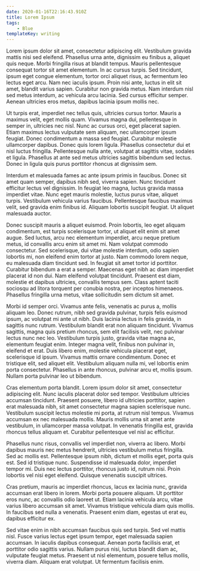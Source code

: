 ```yaml
---
date: 2020-01-16T22:16:43.910Z
title: Lorem Ipsum
tags:
    - Blue
templateKey: writing
---
```

Lorem ipsum dolor sit amet, consectetur adipiscing elit. Vestibulum gravida mattis nisi sed eleifend. Phasellus urna ante, dignissim eu finibus a, aliquet quis neque. Morbi fringilla risus at blandit tempus. Mauris pellentesque consequat tortor sit amet elementum. In ac cursus turpis. Sed tincidunt, ipsum eget congue elementum, tortor orci aliquet risus, ac fermentum leo lectus eget arcu. Nam nec iaculis ipsum. Proin nisi ante, luctus in elit sit amet, blandit varius sapien. Curabitur non gravida metus. Nam interdum nisl sed metus interdum, ac vehicula arcu lacinia. Sed cursus efficitur semper. Aenean ultricies eros metus, dapibus lacinia ipsum mollis nec.

Ut turpis erat, imperdiet nec tellus quis, ultricies cursus tortor. Mauris a maximus velit, eget mollis quam. Vivamus magna dui, pellentesque in semper in, ultricies nec nisl. Nunc ac cursus orci, eget placerat sapien. Etiam maximus lectus vulputate sem aliquam, nec ullamcorper ipsum feugiat. Donec condimentum a massa sed feugiat. Curabitur molestie ullamcorper dapibus. Donec quis lorem ligula. Phasellus consectetur dui et nisl luctus fringilla. Pellentesque nulla ante, volutpat at sagittis vitae, sodales et ligula. Phasellus at ante sed metus ultricies sagittis bibendum sed lectus. Donec in ligula quis purus porttitor rhoncus at dignissim sem.

Interdum et malesuada fames ac ante ipsum primis in faucibus. Donec sit amet quam semper, dapibus nibh sed, viverra sapien. Nunc tincidunt efficitur lectus vel dignissim. In feugiat leo magna, luctus gravida massa imperdiet vitae. Nunc eget mauris molestie, luctus purus vitae, aliquet turpis. Vestibulum vehicula varius faucibus. Pellentesque faucibus maximus velit, sed gravida enim finibus id. Aliquam lobortis suscipit feugiat. Ut aliquet malesuada auctor.

Donec suscipit mauris a aliquet euismod. Proin lobortis, leo eget aliquam condimentum, est turpis scelerisque tortor, ut aliquet elit enim sit amet augue. Sed luctus, arcu nec elementum imperdiet, arcu neque pretium metus, id convallis arcu enim sit amet mi. Nam volutpat commodo consectetur. Sed scelerisque, dui vitae molestie interdum, odio sapien lobortis mi, non eleifend enim tortor at justo. Nam commodo lorem neque, eu malesuada diam tincidunt sed. In feugiat sit amet tortor id porttitor. Curabitur bibendum a erat a semper. Maecenas eget nibh ac diam imperdiet placerat id non dui. Nam eleifend volutpat tincidunt. Praesent est diam, molestie et dapibus ultricies, convallis tempus sem. Class aptent taciti sociosqu ad litora torquent per conubia nostra, per inceptos himenaeos. Phasellus fringilla urna metus, vitae sollicitudin sem dictum sit amet.

Morbi id semper orci. Vivamus ante felis, venenatis ac purus a, mollis aliquam leo. Donec rutrum, nibh sed gravida pulvinar, turpis felis euismod ipsum, ac volutpat mi ante ut nibh. Duis lacinia lectus in felis gravida, in sagittis nunc rutrum. Vestibulum blandit erat non aliquam tincidunt. Vivamus sagittis, magna quis pretium rhoncus, sem elit facilisis velit, nec pulvinar lectus nunc nec leo. Vestibulum turpis justo, gravida vitae magna ac, elementum feugiat enim. Integer magna velit, finibus non pulvinar in, eleifend et erat. Duis libero enim, molestie vehicula placerat eget, scelerisque id ipsum. Vivamus mattis ornare condimentum. Donec et tristique elit, sed aliquet elit. Vestibulum aliquam nulla mi, vel lobortis enim porta consectetur. Phasellus in ante rhoncus, pulvinar arcu et, mollis ipsum. Nullam porta pulvinar leo ut bibendum.

Cras elementum porta blandit. Lorem ipsum dolor sit amet, consectetur adipiscing elit. Nunc iaculis placerat dolor sed tempor. Vestibulum ultricies accumsan tincidunt. Praesent posuere, libero id ultricies porttitor, sapien erat malesuada nibh, sit amet consectetur magna sapien scelerisque nunc. Vestibulum suscipit lectus molestie mi porta, at rutrum nisl tempus. Vivamus accumsan ex nec malesuada mollis. Mauris mollis urna sit amet ante vestibulum, in ullamcorper massa volutpat. In venenatis fringilla est, gravida rhoncus tellus aliquam et. Curabitur pellentesque vel nisl ac efficitur.

Phasellus nunc risus, convallis vel imperdiet non, viverra ac libero. Morbi dapibus mauris nec metus hendrerit, ultricies vestibulum metus fringilla. Sed ac mollis est. Pellentesque ipsum nibh, dictum et mollis eget, porta quis est. Sed id tristique nunc. Suspendisse id malesuada dolor, imperdiet tempor mi. Duis nec lectus porttitor, rhoncus justo id, rutrum nisi. Proin lobortis vel nisi eget eleifend. Quisque venenatis suscipit ultrices.

Cras pretium, mauris ac imperdiet rhoncus, lacus ex lacinia nunc, gravida accumsan erat libero in lorem. Morbi porta posuere aliquam. Ut porttitor eros nunc, ac convallis odio laoreet ut. Etiam lacinia vehicula arcu, vitae varius libero accumsan sit amet. Vivamus tristique vehicula diam quis mollis. In faucibus sed nulla a venenatis. Praesent enim diam, egestas ut erat eu, dapibus efficitur ex.

Sed vitae enim in nibh accumsan faucibus quis sed turpis. Sed vel mattis nisl. Fusce varius lectus eget ipsum tempor, eget malesuada sapien accumsan. In iaculis dapibus consequat. Aenean porta facilisis erat, et porttitor odio sagittis varius. Nullam purus nisi, luctus blandit diam ac, vulputate feugiat metus. Praesent ut nisl elementum, posuere tellus mollis, viverra diam. Aliquam erat volutpat. Ut fermentum facilisis enim.
